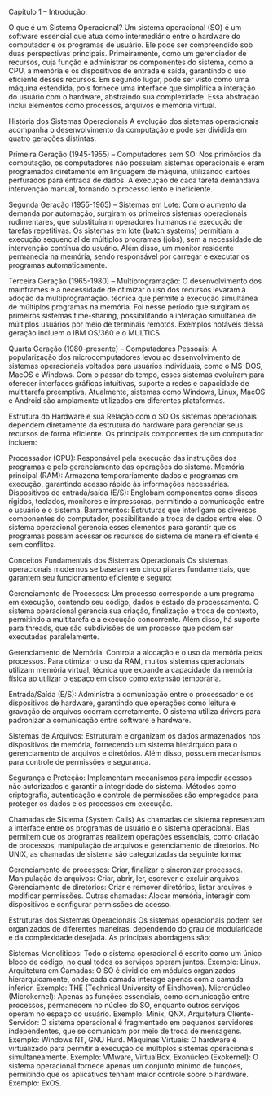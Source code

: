 Capítulo 1 – Introdução.

O que é um Sistema Operacional?
Um sistema operacional (SO) é um software essencial que atua como intermediário entre o hardware do computador e os programas de usuário. Ele pode ser compreendido sob duas perspectivas principais. Primeiramente, como um gerenciador de recursos, cuja função é administrar os componentes do sistema, como a CPU, a memória e os dispositivos de entrada e saída, garantindo o uso eficiente desses recursos. Em segundo lugar, pode ser visto como uma máquina estendida, pois fornece uma interface que simplifica a interação do usuário com o hardware, abstraindo sua complexidade. Essa abstração inclui elementos como processos, arquivos e memória virtual.

História dos Sistemas Operacionais
A evolução dos sistemas operacionais acompanha o desenvolvimento da computação e pode ser dividida em quatro gerações distintas:

Primeira Geração (1945-1955) – Computadores sem SO: Nos primórdios da computação, os computadores não possuíam sistemas operacionais e eram programados diretamente em linguagem de máquina, utilizando cartões perfurados para entrada de dados. A execução de cada tarefa demandava intervenção manual, tornando o processo lento e ineficiente.

Segunda Geração (1955-1965) – Sistemas em Lote: Com o aumento da demanda por automação, surgiram os primeiros sistemas operacionais rudimentares, que substituíram operadores humanos na execução de tarefas repetitivas. Os sistemas em lote (batch systems) permitiam a execução sequencial de múltiplos programas (jobs), sem a necessidade de intervenção contínua do usuário. Além disso, um monitor residente permanecia na memória, sendo responsável por carregar e executar os programas automaticamente.

Terceira Geração (1965-1980) – Multiprogramação: O desenvolvimento dos mainframes e a necessidade de otimizar o uso dos recursos levaram à adoção da multiprogramação, técnica que permite a execução simultânea de múltiplos programas na memória. Foi nesse período que surgiram os primeiros sistemas time-sharing, possibilitando a interação simultânea de múltiplos usuários por meio de terminais remotos. Exemplos notáveis dessa geração incluem o IBM OS/360 e o MULTICS.

Quarta Geração (1980-presente) – Computadores Pessoais: A popularização dos microcomputadores levou ao desenvolvimento de sistemas operacionais voltados para usuários individuais, como o MS-DOS, MacOS e Windows. Com o passar do tempo, esses sistemas evoluíram para oferecer interfaces gráficas intuitivas, suporte a redes e capacidade de multitarefa preemptiva. Atualmente, sistemas como Windows, Linux, MacOS e Android são amplamente utilizados em diferentes plataformas.

Estrutura do Hardware e sua Relação com o SO
Os sistemas operacionais dependem diretamente da estrutura do hardware para gerenciar seus recursos de forma eficiente. Os principais componentes de um computador incluem:

Processador (CPU): Responsável pela execução das instruções dos programas e pelo gerenciamento das operações do sistema.
Memória principal (RAM): Armazena temporariamente dados e programas em execução, garantindo acesso rápido às informações necessárias.
Dispositivos de entrada/saída (E/S): Englobam componentes como discos rígidos, teclados, monitores e impressoras, permitindo a comunicação entre o usuário e o sistema.
Barramentos: Estruturas que interligam os diversos componentes do computador, possibilitando a troca de dados entre eles.
O sistema operacional gerencia esses elementos para garantir que os programas possam acessar os recursos do sistema de maneira eficiente e sem conflitos.

Conceitos Fundamentais dos Sistemas Operacionais
Os sistemas operacionais modernos se baseiam em cinco pilares fundamentais, que garantem seu funcionamento eficiente e seguro:

Gerenciamento de Processos: Um processo corresponde a um programa em execução, contendo seu código, dados e estado de processamento. O sistema operacional gerencia sua criação, finalização e troca de contexto, permitindo a multitarefa e a execução concorrente. Além disso, há suporte para threads, que são subdivisões de um processo que podem ser executadas paralelamente.

Gerenciamento de Memória: Controla a alocação e o uso da memória pelos processos. Para otimizar o uso da RAM, muitos sistemas operacionais utilizam memória virtual, técnica que expande a capacidade da memória física ao utilizar o espaço em disco como extensão temporária.

Entrada/Saída (E/S): Administra a comunicação entre o processador e os dispositivos de hardware, garantindo que operações como leitura e gravação de arquivos ocorram corretamente. O sistema utiliza drivers para padronizar a comunicação entre software e hardware.

Sistemas de Arquivos: Estruturam e organizam os dados armazenados nos dispositivos de memória, fornecendo um sistema hierárquico para o gerenciamento de arquivos e diretórios. Além disso, possuem mecanismos para controle de permissões e segurança.

Segurança e Proteção: Implementam mecanismos para impedir acessos não autorizados e garantir a integridade do sistema. Métodos como criptografia, autenticação e controle de permissões são empregados para proteger os dados e os processos em execução.

Chamadas de Sistema (System Calls)
As chamadas de sistema representam a interface entre os programas de usuário e o sistema operacional. Elas permitem que os programas realizem operações essenciais, como criação de processos, manipulação de arquivos e gerenciamento de diretórios. No UNIX, as chamadas de sistema são categorizadas da seguinte forma:

Gerenciamento de processos: Criar, finalizar e sincronizar processos.
Manipulação de arquivos: Criar, abrir, ler, escrever e excluir arquivos.
Gerenciamento de diretórios: Criar e remover diretórios, listar arquivos e modificar permissões.
Outras chamadas: Alocar memória, interagir com dispositivos e configurar permissões de acesso.

Estruturas dos Sistemas Operacionais
Os sistemas operacionais podem ser organizados de diferentes maneiras, dependendo do grau de modularidade e da complexidade desejada. As principais abordagens são:

Sistemas Monolíticos: Todo o sistema operacional é escrito como um único bloco de código, no qual todos os serviços operam juntos. Exemplo: Linux.
Arquitetura em Camadas: O SO é dividido em módulos organizados hierarquicamente, onde cada camada interage apenas com a camada inferior. Exemplo: THE (Technical University of Eindhoven).
Micronúcleo (Microkernel): Apenas as funções essenciais, como comunicação entre processos, permanecem no núcleo do SO, enquanto outros serviços operam no espaço do usuário. Exemplo: Minix, QNX.
Arquitetura Cliente-Servidor: O sistema operacional é fragmentado em pequenos servidores independentes, que se comunicam por meio de troca de mensagens. Exemplo: Windows NT, GNU Hurd.
Máquinas Virtuais: O hardware é virtualizado para permitir a execução de múltiplos sistemas operacionais simultaneamente. Exemplo: VMware, VirtualBox.
Exonúcleo (Exokernel): O sistema operacional fornece apenas um conjunto mínimo de funções, permitindo que os aplicativos tenham maior controle sobre o hardware. Exemplo: ExOS.
